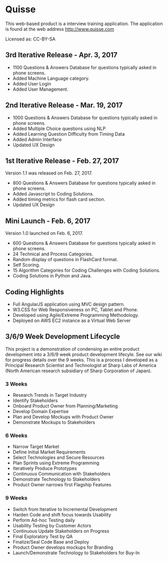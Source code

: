 # Quisse 

This web-based product is a interview training application. The application
is found at the web address http://www.quisse.com

Licensed as: CC-BY-SA

## 3rd Iterative Release - Apr. 3, 2017

* 1100 Questions & Answers Database for questions typically asked in phone screens.
* Added Machine Language category.
* Added User Login
* Added User Management.

## 2nd Iterative Release - Mar. 19, 2017

* 1000 Questions & Answers Database for questions typically asked in phone screens.
* Added Multiple Choice questions using NLP
* Added Learning Question Difficulty from Timing Data
* Added Admin Interface
* Updated UX Design

## 1st Iterative Release - Feb. 27, 2017

Version 1.1 was released on Feb. 27, 2017. 

* 800 Questions & Answers Database for questions typically asked in phone screens.
* Added Javascript to Coding Solutions.
* Added timing metrics for flash card section.
* Updated UX Design

## Mini Launch - Feb. 6, 2017

Version 1.0 launched on Feb. 6, 2017. 

* 600 Questions & Answers Database for questions typically asked in phone screens.
* 24 Technical and Process Categories.
* Random display of questions in FlashCard format.
* Self Scoring.
* 15 Algorithm Categories for Coding Challenges with Coding Solutions.
* Coding Solutions in Python and Java.

## Coding Highlights

* Full AngularJS application using MVC design pattern.
* W3.CSS for Web Responsiveness on PC, Tablet and Phone.
* Developed using Agile/Extreme Programming Methodology.
* Deployed on AWS EC2 instance as a Virtual Web Server

## 3/6/9 Week Development Lifecycle

This project is a demonstration of condensing an entire product development into a 3/6/9 week product development
lifecyle. See our wiki for progress details over the 9 weeks. This is a process I developed as a Principal Research Scientist
and Technologist at Sharp Labs of America (North American research subsidiary of Sharp Corporation of Japan).

### 3 Weeks

* Research Trends in Target Industry
* Identify Stakeholders
* Onboard Product Owner from Planning/Marketing
* Develop Domain Expertise
* Plan and Develop Mockups with Product Owner
* Demonstrate Mockups to Stakeholders

### 6 Weeks

* Narrow Target Market
* Define Initial Market Requirements
* Select Technologies and Secure Resources
* Plan Sprints using Extreme Programming
* Iteratively Produce Prototypes
* Continuous Communication with Stakeholders
* Demonstrate Technology to Stakeholders
* Product Owner narrows first Flagship Features

### 9 Weeks

* Switch from Iterative to Incremental Development
* Harden Code and shift focus towards Usability
* Perform Ad-hoc Testing daily
* Usability Testing by Customer Actors
* Continuous Update Stakeholders on Progress
* Final Exploratory Test by QA
* Finalize/Seal Code Base and Deploy
* Product Owner develops mockups for Branding
* Launch/Demonstrate Technology to Stakeholders for Buy-In
